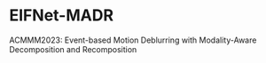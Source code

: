 # EIFNet-MADR
ACMMM2023: Event-based Motion Deblurring with Modality-Aware Decomposition and Recomposition
